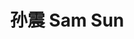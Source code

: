 ---
user: sam
title: 孙震 Sam Sun
position: Design Director
company: WM Motor 威马汽车
featured: true
talk: keynote
---